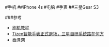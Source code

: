 #手机
##iPhone 4s
#电脑
#手表
##三星Gear S3

###参考

- [刷机教程](https://www.ithome.com/0/280/501.htm)
- [Tizen智能手表正式退场，三星自研系统路在何方](https://www.36kr.com/p/2829465635571973)
- [泰泽网](http://www.tizennet.com/)